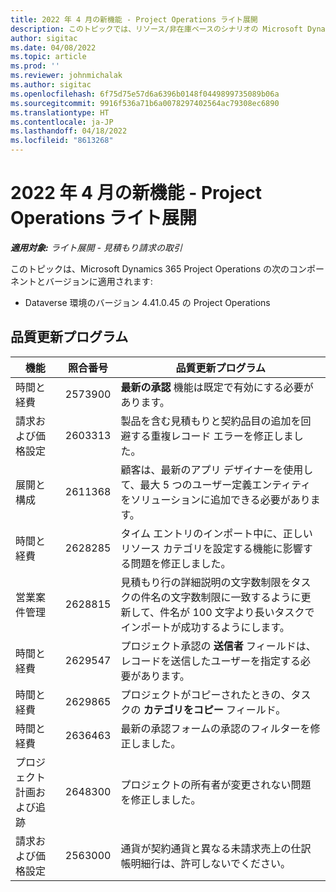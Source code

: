 ```yaml
---
title: 2022 年 4 月の新機能 - Project Operations ライト展開
description: このトピックでは、リソース/非在庫ベースのシナリオの Microsoft Dynamics 365 Project Operations ライト展開の 2022 年 4 月リリースで利用可能な品質更新に関する情報について説明します。
author: sigitac
ms.date: 04/08/2022
ms.topic: article
ms.prod: ''
ms.reviewer: johnmichalak
ms.author: sigitac
ms.openlocfilehash: 6f75d75e57d6a6396b0148f0449899735089b06a
ms.sourcegitcommit: 9916f536a71b6a0078297402564ac79308ec6890
ms.translationtype: HT
ms.contentlocale: ja-JP
ms.lasthandoff: 04/18/2022
ms.locfileid: "8613268"
---
```

# <a name="whats-new-april-2022---project-operations-lite-deployment"></a>2022 年 4 月の新機能 - Project Operations ライト展開

_**適用対象:** ライト展開 - 見積もり請求の取引_

このトピックは、Microsoft Dynamics 365 Project Operations の次のコンポーネントとバージョンに適用されます:

- Dataverse 環境のバージョン 4.41.0.45 の Project Operations

## <a name="quality-updates"></a>品質更新プログラム

| 機能 | 照合番号 | 品質更新プログラム |
| --- | --- | --- |
| 時間と経費 | 2573900 | **最新の承認** 機能は既定で有効にする必要があります。 |
| 請求および価格設定 | 2603313 | 製品を含む見積もりと契約品目の追加を回避する重複レコード エラーを修正しました。 |
| 展開と構成 | 2611368 | 顧客は、最新のアプリ デザイナーを使用して、最大 5 つのユーザー定義エンティティをソリューションに追加できる必要があります。 |
| 時間と経費 | 2628285 | タイム エントリのインポート中に、正しいリソース カテゴリを設定する機能に影響する問題を修正しました。 |
| 営業案件管理| 2628815 | 見積もり行の詳細説明の文字数制限をタスクの件名の文字数制限に一致するように更新して、件名が 100 文字より長いタスクでインポートが成功するようにします。 |
| 時間と経費| 2629547 | プロジェクト承認の **送信者** フィールドは、レコードを送信したユーザーを指定する必要があります。 |
| 時間と経費| 2629865 | プロジェクトがコピーされたときの、タスクの **カテゴリをコピー** フィールド。 |
| 時間と経費| 2636463 | 最新の承認フォームの承認のフィルターを修正しました。 |
| プロジェクト計画および追跡 | 2648300 | プロジェクトの所有者が変更されない問題を修正しました。 |
| 請求および価格設定 | 2563000 | 通貨が契約通貨と異なる未請求売上の仕訳帳明細行は、許可しないでください。 |
